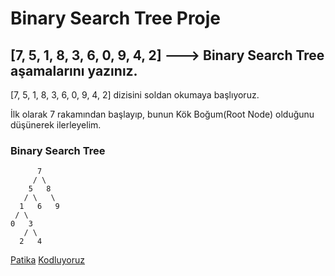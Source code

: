 # Binary Search Tree Proje

## [7, 5, 1, 8, 3, 6, 0, 9, 4, 2] ---> Binary Search Tree aşamalarını yazınız.




[7, 5, 1, 8, 3, 6, 0, 9, 4, 2] dizisini soldan okumaya başlıyoruz.

İlk olarak 7 rakamından başlayıp, bunun Kök Boğum(Root Node) olduğunu düşünerek ilerleyelim.
### Binary Search Tree 
```
      7
     / \
    5   8
   / \   \
  1   6   9
 / \
0   3
   / \
  2   4
```
[Patika](https://www.patika.dev/tr)
[Kodluyoruz](https://www.kodluyoruz.org/)